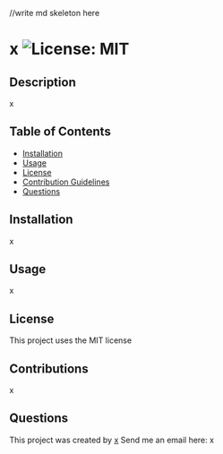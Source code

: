 
//write md skeleton here
# x ![License: MIT](https://img.shields.io/badge/License-MIT-purple.svg)

## Description

x

## Table of Contents

* [Installation](#installation)
* [Usage](#usage)
* [License](#license)
* [Contribution Guidelines](#contributions)
* [Questions](#questions)

## Installation

x

## Usage

x

## License
  
This project uses the MIT license
  

## Contributions

x

## Questions
This project was created by [x](https://github.com/x)
Send me an email here: x
